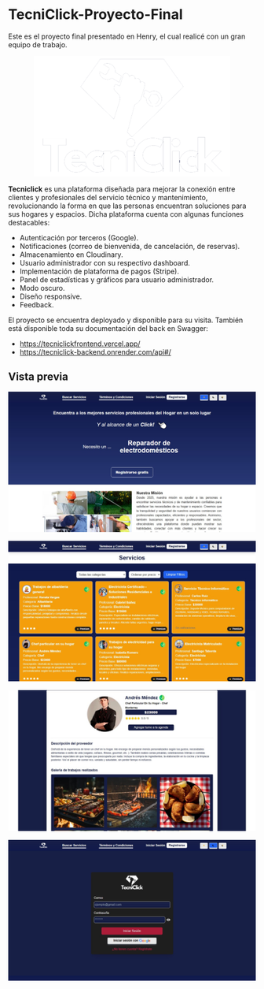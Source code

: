 # TecniClick-Proyecto-Final
Este es el proyecto final presentado en Henry, el cual realicé con un gran equipo de trabajo.

<p align="center">
  <img src="./images/logo.png" alt="Vista previa" width="400"/>
</p>

**Tecniclick** es una plataforma diseñada para mejorar la conexión entre clientes y profesionales del servicio técnico y mantenimiento, revolucionando la forma en que las personas encuentran soluciones para sus hogares y espacios. Dicha plataforma cuenta con algunas funciones destacables:

- Autenticación por terceros (Google).
- Notificaciones (correo de bienvenida, de cancelación, de reservas).
- Almacenamiento en Cloudinary.
- Usuario administrador con su respectivo dashboard.
- Implementación de plataforma de pagos (Stripe).
- Panel de estadísticas y gráficos para usuario administrador.
- Modo oscuro.
- Diseño responsive.
- Feedback.

El proyecto se encuentra deployado y disponible para su visita. También está disponible toda su documentación del back en Swagger:

- https://tecniclickfrontend.vercel.app/
- https://tecniclick-backend.onrender.com/api#/

## Vista previa

<p align="center">
  <img src="./images/PF1.jpg" alt="Captura 1" width="600" style="margin-bottom: 15px;"/>
  <br/>
  <img src="./images/PF2.jpg" alt="Captura 2" width="600" style="margin-bottom: 15px;"/>
  <br/>
  <img src="./images/PF3.jpg" alt="Captura 3" width="600" style="margin-bottom: 15px;"/>
  <br/>
  <img src="./images/PF4.jpg" alt="Captura 4" width="600"/>
</p>
